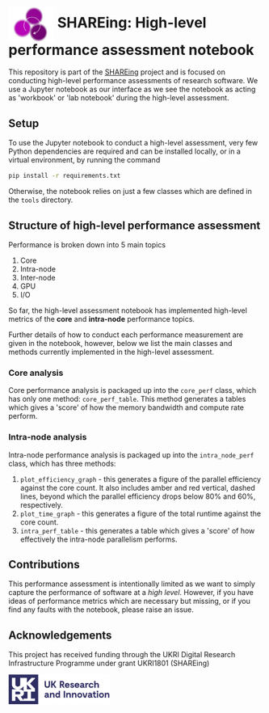 # <img src='./images/logo.svg' width=90 style="vertical-align:middle" /> SHAREing: High-level performance assessment notebook

This repository is part of the [SHAREing](https://shareing-dri.github.io/)
project and is focused on conducting high-level performance assessments of
research software. We use a Jupyter notebook as our interface as we see the
notebook as acting as 'workbook' or 'lab notebook' during the high-level
assessment.

## Setup

To use the Jupyter notebook to conduct a high-level assessment, very few Python
dependencies are required and can be installed locally, or in a virtual
environment, by running the command 
```bash
pip install -r requirements.txt
```
Otherwise, the notebook relies on just a few classes which are defined in the
`tools` directory.

## Structure of high-level performance assessment

Performance is broken down into 5 main topics
1. Core
2. Intra-node
3. Inter-node
4. GPU
5. I/O

So far, the high-level assessment notebook has implemented high-level metrics
of the **core** and **intra-node** performance topics.

Further details of how to conduct each performance measurement are given in the
notebook, however, below we list the main classes and methods currently
implemented in the high-level assessment.

### Core analysis

Core performance analysis is packaged up into the `core_perf` class, which has
only one method: `core_perf_table`. This method generates a tables which gives
a 'score' of how the memory bandwidth and compute rate perform.

### Intra-node analysis

Intra-node performance analysis is packaged up into the `intra_node_perf`
class, which has three methods:
1. `plot_efficiency_graph` - this generates a figure of the parallel efficiency
   against the core count. It also includes amber and red vertical, dashed
lines, beyond which the parallel efficiency drops below 80% and 60%,
respectively.
2. `plot_time_graph` - this generates a figure of the total runtime against the
   core count.
3. `intra_perf_table` - this generates a table which gives a 'score' of how
   effectively the intra-node parallelism performs.

## Contributions

This performance assessment is intentionally limited as we want to simply
capture the performance of software at a *high level*. However, if you have
ideas of performance metrics which are necessary but missing, or if you find
any faults with the notebook, please raise an issue.

## Acknowledgements

This project has received funding through the UKRI Digital Research
Infrastructure Programme under grant UKRI1801 (SHAREing)

<img src='./images/ukri.png' width=200 style="vertical-align:middle" /> 
